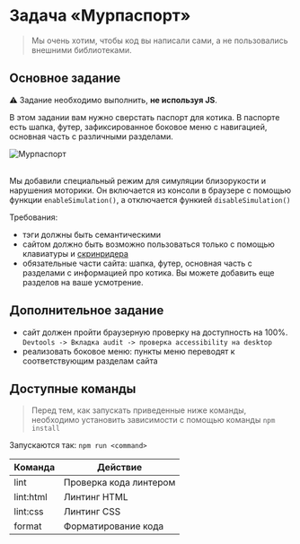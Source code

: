 # Задача «Мурпаспорт»

> Мы очень хотим, чтобы код вы написали сами, а не пользовались внешними библиотеками.

## Основное задание

:warning: Задание необходимо выполнить, **не используя JS**.

В этом задании вам нужно сверстать паспорт для котика.
В паспорте есть шапка, футер, зафиксированное боковое меню с навигацией, основная часть с различными разделами.

<img src="https://yastatic.net/s3/pandora/images/mur_passport.png" title="Мурпаспорт" />
<br />
<br />

Мы добавили специальный режим для симуляции близорукости и нарушения моторики.
Он включается из консоли в браузере с помощью функции `enableSimulation()`, а отключается функией `disableSimulation()`

Требования:

- тэги должны быть семантическими
- сайтом должно быть возможно пользоваться только с помощью клавиатуры и [скринридера](https://frontend-ifmo-2019.now.sh/ux/05-accessibility/assets/player/KeynoteDHTMLPlayer.html#14)
- обязательные части сайта: шапка, футер, основная часть с разделами с информацией про котика. Вы можете добавить еще разделов на ваше усмотрение.

## Дополнительное задание

- сайт должен пройти браузерную проверку на доступность на 100%. `Devtools -> Вкладка audit -> проверка accessibility на desktop`
- реализовать боковое меню: пункты меню переводят к соответствующим разделам сайта

## Доступные команды

> Перед тем, как запускать приведенные ниже команды, необходимо установить зависимости с помощью команды `npm install`

Запускаются так: `npm run <command>`

| Команда   | Действие               |
| --------- | ---------------------- |
| lint      | Проверка кода линтером |
| lint:html | Линтинг HTML           |
| lint:css  | Линтинг CSS            |
| format    | Форматирование кода    |
